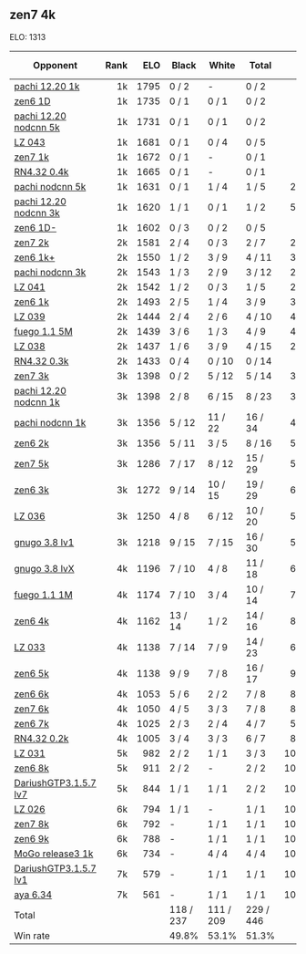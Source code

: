 ## zen7 4k ##

ELO: 1313

Opponent | Rank | ELO | Black | White | Total | Win rate
---------|-----:|----:|-------|-------|-------|-------:
[pachi 12.20 1k](pachi%2012.20%201k.md) | 1k | 1795 | 0 / 2 | - | 0 / 2 | 0.0%
[zen6 1D](zen6%201D.md) | 1k | 1735 | 0 / 1 | 0 / 1 | 0 / 2 | 0.0%
[pachi 12.20 nodcnn 5k](pachi%2012.20%20nodcnn%205k.md) | 1k | 1731 | 0 / 1 | 0 / 1 | 0 / 2 | 0.0%
[LZ 043](LZ%20043.md) | 1k | 1681 | 0 / 1 | 0 / 4 | 0 / 5 | 0.0%
[zen7 1k](zen7%201k.md) | 1k | 1672 | 0 / 1 | - | 0 / 1 | 0.0%
[RN4.32 0.4k](RN4.32%200.4k.md) | 1k | 1665 | 0 / 1 | - | 0 / 1 | 0.0%
[pachi nodcnn 5k](pachi%20nodcnn%205k.md) | 1k | 1631 | 0 / 1 | 1 / 4 | 1 / 5 | 20.0%
[pachi 12.20 nodcnn 3k](pachi%2012.20%20nodcnn%203k.md) | 1k | 1620 | 1 / 1 | 0 / 1 | 1 / 2 | 50.0%
[zen6 1D-](zen6%201D-.md) | 1k | 1602 | 0 / 3 | 0 / 2 | 0 / 5 | 0.0%
[zen7 2k](zen7%202k.md) | 2k | 1581 | 2 / 4 | 0 / 3 | 2 / 7 | 28.6%
[zen6 1k+](zen6%201k+.md) | 2k | 1550 | 1 / 2 | 3 / 9 | 4 / 11 | 36.4%
[pachi nodcnn 3k](pachi%20nodcnn%203k.md) | 2k | 1543 | 1 / 3 | 2 / 9 | 3 / 12 | 25.0%
[LZ 041](LZ%20041.md) | 2k | 1542 | 1 / 2 | 0 / 3 | 1 / 5 | 20.0%
[zen6 1k](zen6%201k.md) | 2k | 1493 | 2 / 5 | 1 / 4 | 3 / 9 | 33.3%
[LZ 039](LZ%20039.md) | 2k | 1444 | 2 / 4 | 2 / 6 | 4 / 10 | 40.0%
[fuego 1.1 5M](fuego%201.1%205M.md) | 2k | 1439 | 3 / 6 | 1 / 3 | 4 / 9 | 44.4%
[LZ 038](LZ%20038.md) | 2k | 1437 | 1 / 6 | 3 / 9 | 4 / 15 | 26.7%
[RN4.32 0.3k](RN4.32%200.3k.md) | 2k | 1433 | 0 / 4 | 0 / 10 | 0 / 14 | 0.0%
[zen7 3k](zen7%203k.md) | 3k | 1398 | 0 / 2 | 5 / 12 | 5 / 14 | 35.7%
[pachi 12.20 nodcnn 1k](pachi%2012.20%20nodcnn%201k.md) | 3k | 1398 | 2 / 8 | 6 / 15 | 8 / 23 | 34.8%
[pachi nodcnn 1k](pachi%20nodcnn%201k.md) | 3k | 1356 | 5 / 12 | 11 / 22 | 16 / 34 | 47.1%
[zen6 2k](zen6%202k.md) | 3k | 1356 | 5 / 11 | 3 / 5 | 8 / 16 | 50.0%
[zen7 5k](zen7%205k.md) | 3k | 1286 | 7 / 17 | 8 / 12 | 15 / 29 | 51.7%
[zen6 3k](zen6%203k.md) | 3k | 1272 | 9 / 14 | 10 / 15 | 19 / 29 | 65.5%
[LZ 036](LZ%20036.md) | 3k | 1250 | 4 / 8 | 6 / 12 | 10 / 20 | 50.0%
[gnugo 3.8 lv1](gnugo%203.8%20lv1.md) | 3k | 1218 | 9 / 15 | 7 / 15 | 16 / 30 | 53.3%
[gnugo 3.8 lvX](gnugo%203.8%20lvX.md) | 4k | 1196 | 7 / 10 | 4 / 8 | 11 / 18 | 61.1%
[fuego 1.1 1M](fuego%201.1%201M.md) | 4k | 1174 | 7 / 10 | 3 / 4 | 10 / 14 | 71.4%
[zen6 4k](zen6%204k.md) | 4k | 1162 | 13 / 14 | 1 / 2 | 14 / 16 | 87.5%
[LZ 033](LZ%20033.md) | 4k | 1138 | 7 / 14 | 7 / 9 | 14 / 23 | 60.9%
[zen6 5k](zen6%205k.md) | 4k | 1138 | 9 / 9 | 7 / 8 | 16 / 17 | 94.1%
[zen6 6k](zen6%206k.md) | 4k | 1053 | 5 / 6 | 2 / 2 | 7 / 8 | 87.5%
[zen7 6k](zen7%206k.md) | 4k | 1050 | 4 / 5 | 3 / 3 | 7 / 8 | 87.5%
[zen6 7k](zen6%207k.md) | 4k | 1025 | 2 / 3 | 2 / 4 | 4 / 7 | 57.1%
[RN4.32 0.2k](RN4.32%200.2k.md) | 4k | 1005 | 3 / 4 | 3 / 3 | 6 / 7 | 85.7%
[LZ 031](LZ%20031.md) | 5k | 982 | 2 / 2 | 1 / 1 | 3 / 3 | 100.0%
[zen6 8k](zen6%208k.md) | 5k | 911 | 2 / 2 | - | 2 / 2 | 100.0%
[DariushGTP3.1.5.7 lv7](DariushGTP3.1.5.7%20lv7.md) | 5k | 844 | 1 / 1 | 1 / 1 | 2 / 2 | 100.0%
[LZ 026](LZ%20026.md) | 6k | 794 | 1 / 1 | - | 1 / 1 | 100.0%
[zen7 8k](zen7%208k.md) | 6k | 792 | - | 1 / 1 | 1 / 1 | 100.0%
[zen6 9k](zen6%209k.md) | 6k | 788 | - | 1 / 1 | 1 / 1 | 100.0%
[MoGo release3 1k](MoGo%20release3%201k.md) | 6k | 734 | - | 4 / 4 | 4 / 4 | 100.0%
[DariushGTP3.1.5.7 lv1](DariushGTP3.1.5.7%20lv1.md) | 7k | 579 | - | 1 / 1 | 1 / 1 | 100.0%
[aya 6.34](aya%206.34.md) | 7k | 561 | - | 1 / 1 | 1 / 1 | 100.0%
Total | | | 118 / 237 | 111 / 209 | 229 / 446 | 
Win rate| | | 49.8% | 53.1% | 51.3% | 
